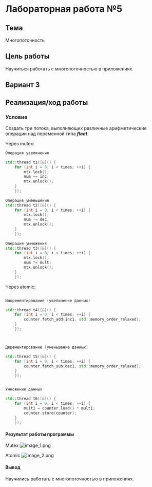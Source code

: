 # Лабораторная работа №5 #

## Тема ##

Многопоточность

## Цель работы ##

Научиться работать с многопоточностью в приложениях.


## Вариант 3 ##

## Реализация/ход работы ##

### Условие ###

Создать три потока, выполняющих различные арифметические операции над переменной типа ***float***.



Через mutex:

```c++
Операция увеличения

std::thread t1([&]() {
    for (int i = 0; i < times; ++i) {
        mtx.lock();
        num += inc;
        mtx.unlock();
    }
    });
	
Операция уменьшения
std::thread t2([&]() {
    for (int i = 0; i < times; ++i) {
        mtx.lock();
        num -= dec;
        mtx.unlock();
    }
    });
	
Операция умножения
std::thread t3([&]() {
    for (int i = 0; i < times; ++i) {
        mtx.lock();
        num *= mult;
        mtx.unlock();
    }
    });

```

Через atomic:

```c++

Инкрементирование (увеличение данных)

std::thread t4([&]() {
    for (int i = 0; i < times; ++i) {
        counter.fetch_add(inc1, std::memory_order_relaxed);
    }
    });



Дерементирование (уменьшение данных)

std::thread t5([&]() {
    for (int i = 0; i < times; ++i) {
        counter.fetch_sub(dec1, std::memory_order_relaxed);
    }
    });


Умножение данных

std::thread t6([&]() {
    for (int i = 0; i < times; ++i) {
        mult1 = counter.load() * mult1;
        counter.store(counter);
    }
    });

```


#### Результат работы программы ####

Mutex
![image_1.png](images/images_1.png)

Atomic
![image_2.png](images/images_2.png)

#### Вывод ####

Научились работать с многопоточностью в приложениях.


